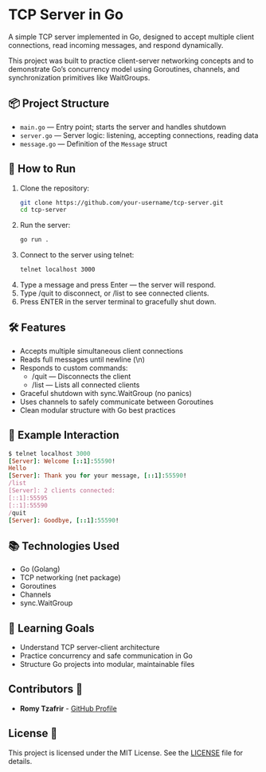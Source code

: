 # TCP Server in Go

A simple TCP server implemented in Go, designed to accept multiple client connections, read incoming messages, and respond dynamically.

This project was built to practice client-server networking concepts and to demonstrate Go’s concurrency model using Goroutines, channels, and synchronization primitives like WaitGroups.

## 📦 Project Structure

- `main.go` — Entry point; starts the server and handles shutdown
- `server.go` — Server logic: listening, accepting connections, reading data
- `message.go` — Definition of the `Message` struct

## 🚀 How to Run

1. Clone the repository:
   ```bash
   git clone https://github.com/your-username/tcp-server.git
   cd tcp-server
2. Run the server:
   ```bash
   go run .
3. Connect to the server using telnet:
   ```bash
   telnet localhost 3000
4. Type a message and press Enter — the server will respond.
5. Type /quit to disconnect, or /list to see connected clients.
6. Press ENTER in the server terminal to gracefully shut down.

## 🛠 Features
- Accepts multiple simultaneous client connections
- Reads full messages until newline (\n)
- Responds to custom commands:
  - /quit — Disconnects the client
  - /list — Lists all connected clients
- Graceful shutdown with sync.WaitGroup (no panics)
- Uses channels to safely communicate between Goroutines
- Clean modular structure with Go best practices

## 💬 Example Interaction
```ruby
$ telnet localhost 3000
[Server]: Welcome [::1]:55590!
Hello
[Server]: Thank you for your message, [::1]:55590!
/list
[Server]: 2 clients connected:
[::1]:55595
[::1]:55590
/quit
[Server]: Goodbye, [::1]:55590!

```

## 📚 Technologies Used
- Go (Golang)
- TCP networking (net package)
- Goroutines
- Channels
- sync.WaitGroup

## 🎯 Learning Goals
- Understand TCP server-client architecture
- Practice concurrency and safe communication in Go
- Structure Go projects into modular, maintainable files

## Contributors 👥

- **Romy Tzafrir** - [GitHub Profile](https://github.com/romytz)

## License 📜

This project is licensed under the MIT License. See the [LICENSE](LICENSE) file for details.
